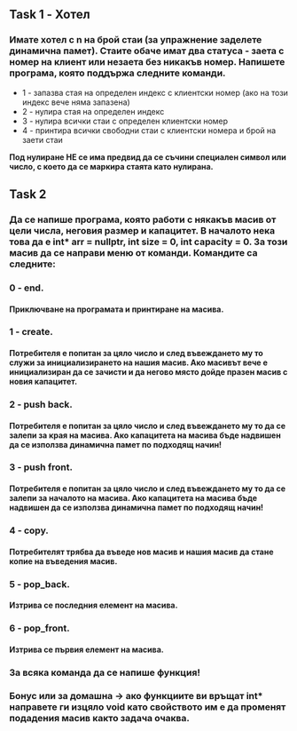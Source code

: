 ## Task 1 - Хотел
### Имате хотел с n на брой стаи (за упражнение заделете динамична памет). Стаите обаче имат два статуса - заета с номер на клиент или незаета без никакъв номер. Напишете програма, която поддържа следните команди.
- 1 - запазва стая на определен индекс с клиентски номер (ако на този индекс вече няма запазена)
- 2 - нулира стая на определен индекс
- 3 - нулира всички стаи с определен клиентски номер
- 4 - принтира всички свободни стаи с клиентски номера и брой на заети стаи

**Под нулиране НЕ се има предвид да се съчини специален символ или число, с което да се маркира стаята като нулирана.**

## Task 2
### Да се напише програма, която работи с някакъв масив от цели числа, неговия размер и капацитет. В началото нека това да е int* arr = nullptr, int size = 0, int capacity = 0. За този масив да се направи меню от команди. Командите са следните: 

### **0 - end.**
#### Приключване на програмата и принтиране на масива.

### **1 - create.** 
#### Потребителя е попитан за цяло число и след въвеждането му то служи за инициализирането на нашия масив. Ако масивът вече е инициализиран да се зачисти и да негово място дойде празен масив с новия капацитет.

### **2 - push back.** 
#### Потребителя е попитан за цяло число и след въвеждането му то да се залепи за края на масива. Ако капацитета на масива бъде надвишен да се използва динамична памет по подходящ начин!  

### **3 - push front.** 
#### Потребителя е попитан за цяло число и след въвеждането му то да се залепи за началото на масива. Ако капацитета на масива бъде надвишен да се използва динамична памет по подходящ начин!  

### **4 - copy.** 
#### Потребителят трябва да въведе нов масив и нашия масив да стане копие на въведения масив.  

### **5 - pop_back.** 
#### Изтрива се последния елемент на масива.  

### **6 - pop_front.** 
#### Изтрива се първия елемент на масива.

### За всяка команда да се напише функция!

### Бонус или за домашна -> ако функциите ви връщат int* направете ги изцяло void като свойството им е да променят подадения масив както задача очаква.

